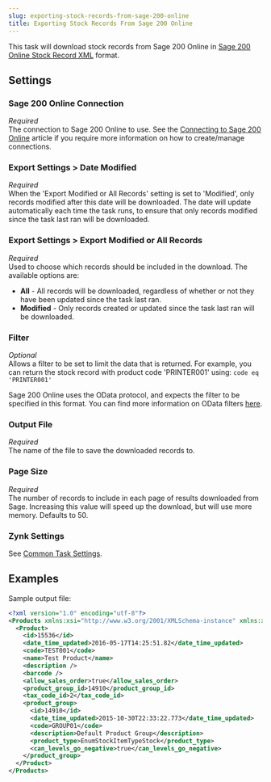 ```yaml
---
slug: exporting-stock-records-from-sage-200-online
title: Exporting Stock Records From Sage 200 Online
---
```

This task will download stock records from Sage 200 Online in [Sage 200 Online Stock Record XML](sage-200-online-stock-record-xml) format.

## Settings
### Sage 200 Online Connection
_Required_  
The connection to Sage 200 Online to use. See the [Connecting to Sage 200 Online](connecting-to-sage-200-online) article if you require more information on how to create/manage connections.

### Export Settings > Date Modified
_Required_  
When the 'Export Modified or All Records' setting is set to 'Modified', only records modified after this date will be downloaded. The date will update automatically each time the task runs, to ensure that only records modified since the task last ran will be downloaded.

### Export Settings > Export Modified or All Records
_Required_  
Used to choose which records should be included in the download. The available options are:

* __All__ - All records will be downloaded, regardless of whether or not they have been updated since the task last ran.
* __Modified__ - Only records created or updated since the task last ran will be downloaded.

### Filter
_Optional_  
Allows a filter to be set to limit the data that is returned. For example, you can return the stock record with product code 'PRINTER001' using: `code eq 'PRINTER001'`

Sage 200 Online uses the OData protocol, and expects the filter to be specified in this format. You can find more information on OData filters [here](http://www.odata.org/getting-started/basic-tutorial/#queryData).

### Output File
_Required_  
The name of the file to save the downloaded records to.

### Page Size
_Required_  
The number of records to include in each page of results downloaded from Sage. Increasing this value will speed up the download, but will use more memory. Defaults to 50.

### Zynk Settings
See [Common Task Settings](common-task-settings).

## Examples
Sample output file:
```xml
<?xml version="1.0" encoding="utf-8"?>
<Products xmlns:xsi="http://www.w3.org/2001/XMLSchema-instance" xmlns:xsd="http://www.w3.org/2001/XMLSchema">
  <Product>
    <id>15536</id>
    <date_time_updated>2016-05-17T14:25:51.82</date_time_updated>
    <code>TEST001</code>
    <name>Test Product</name>
    <description />
    <barcode />
    <allow_sales_order>true</allow_sales_order>
    <product_group_id>14910</product_group_id>
    <tax_code_id>2</tax_code_id>
    <product_group>
      <id>14910</id>
      <date_time_updated>2015-10-30T22:33:22.773</date_time_updated>
      <code>GROUP01</code>
      <description>Default Product Group</description>
      <product_type>EnumStockItemTypeStock</product_type>
      <can_levels_go_negative>true</can_levels_go_negative>
    </product_group>
  </Product>
</Products>
```